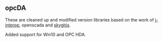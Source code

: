 ## opcDA

These are cleaned up and modified version libraries based on the work of [j-interop]([https://sourceforge.net/projects/j-interop/), openscada and [skyghis]([https://github.com/skyghis/j-interop-ng]).

Added support for Win10 and OPC HDA.

